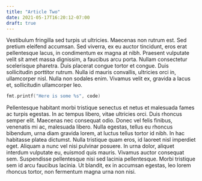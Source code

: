 ```yaml
---
title: "Article Two"
date: 2021-05-17T16:20:12-07:00
draft: true
---
```


Vestibulum fringilla sed turpis ut ultricies. Maecenas non rutrum est. Sed pretium eleifend accumsan. Sed viverra, ex eu auctor tincidunt, eros erat pellentesque lacus, in condimentum ex magna at nibh. Praesent vulputate velit sit amet massa dignissim, a faucibus arcu porta. Nullam consectetur scelerisque pharetra. Duis placerat congue tortor et congue. Duis sollicitudin porttitor rutrum. Nulla id mauris convallis, ultricies orci in, ullamcorper nisl. Nulla non sodales enim. Vivamus velit ex, gravida a lacus et, sollicitudin ullamcorper leo.

```Go
fmt.printf("Here is some %s", code)
```

Pellentesque habitant morbi tristique senectus et netus et malesuada fames ac turpis egestas. In ac tempus libero, vitae ultricies orci. Duis rhoncus semper elit. Maecenas nec consequat odio. Donec vel felis finibus, venenatis mi ac, malesuada libero. Nulla egestas, tellus eu rhoncus bibendum, urna diam gravida lorem, at luctus tellus tortor id nibh. In hac habitasse platea dictumst. Nulla tristique quam eros, id laoreet nisl imperdiet eget. Aliquam a nunc vel nisi pulvinar posuere. In urna dolor, aliquet interdum vulputate eu, euismod quis mauris. Vivamus auctor consequat sem. Suspendisse pellentesque nisi sed lacinia pellentesque. Morbi tristique sem id arcu faucibus lacinia. Ut blandit, ex in accumsan egestas, leo lorem rhoncus tortor, non fermentum magna urna non nisi.



